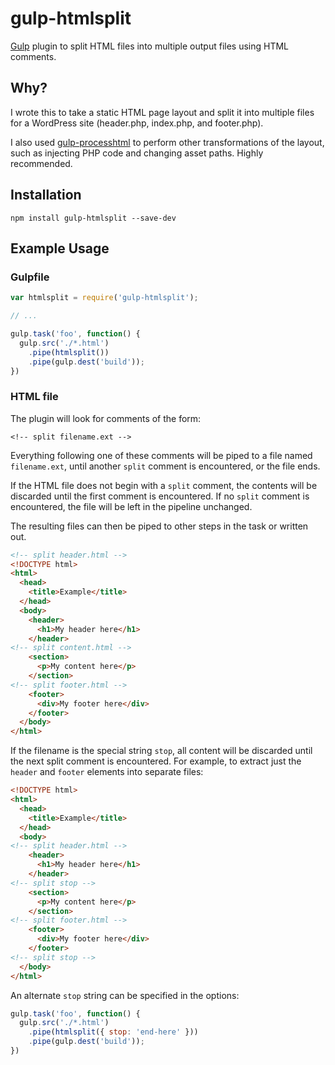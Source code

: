 # gulp-htmlsplit

[Gulp](http://gulpjs.com/) plugin to split HTML files into multiple output files using HTML comments.

## Why?

I wrote this to take a static HTML page layout and split it into multiple files
for a WordPress site (header.php, index.php, and footer.php).

I also used [gulp-processhtml](https://github.com/Wildhoney/gulp-processhtml) to
perform other transformations of the layout, such as injecting PHP code and
changing asset paths. Highly recommended.

## Installation

`npm install gulp-htmlsplit --save-dev`

## Example Usage

### Gulpfile

```js
var htmlsplit = require('gulp-htmlsplit');

// ...

gulp.task('foo', function() {
  gulp.src('./*.html')
    .pipe(htmlsplit())
    .pipe(gulp.dest('build'));
})
```

### HTML file

The plugin will look for comments of the form:

`<!-- split filename.ext -->`

Everything following one of these comments will be piped to a file named `filename.ext`,
until another `split` comment is encountered, or the file ends.

If the HTML file does not begin with a `split` comment, the contents will be discarded
until the first comment is encountered.  If no `split` comment is encountered,
the file will be left in the pipeline unchanged.

The resulting files can then be piped to other steps in the task or written out.

```html
<!-- split header.html -->
<!DOCTYPE html>
<html>
  <head>
    <title>Example</title>
  </head>
  <body>
    <header>
      <h1>My header here</h1>
    </header>
<!-- split content.html -->
    <section>
      <p>My content here</p>
    </section>
<!-- split footer.html -->
    <footer>
      <div>My footer here</div>
    </footer>
  </body>
</html>
```

If the filename is the special string `stop`, all content will be discarded until
the next split comment is encountered.  For example, to extract just the `header`
and `footer` elements into separate files:

```html
<!DOCTYPE html>
<html>
  <head>
    <title>Example</title>
  </head>
  <body>
<!-- split header.html -->
    <header>
      <h1>My header here</h1>
    </header>
<!-- split stop -->
    <section>
      <p>My content here</p>
    </section>
<!-- split footer.html -->
    <footer>
      <div>My footer here</div>
    </footer>
<!-- split stop -->
  </body>
</html>
```

An alternate `stop` string can be specified in the options:

```js
gulp.task('foo', function() {
  gulp.src('./*.html')
    .pipe(htmlsplit({ stop: 'end-here' }))
    .pipe(gulp.dest('build'));
})
```
